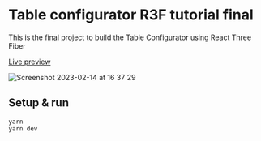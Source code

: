 # Table configurator R3F tutorial final

This is the final project to build the Table Configurator using React Three Fiber

[Live preview](https://codesandbox.io/p/github/wass08/table-configurator-three-js-r3F-tutorial-final/main?workspaceId=5cd54208-3423-4f91-a7e8-14ca07bdc9af&file=%2Fsrc%2FApp.jsx&workspace=%257B%2522activeFileId%2522%253A%2522cle3xpej5000dfqcr62lhgi7d%2522%252C%2522openFiles%2522%253A%255B%255D%252C%2522sidebarPanel%2522%253A%2522EXPLORER%2522%252C%2522gitSidebarPanel%2522%253A%2522COMMIT%2522%252C%2522spaces%2522%253A%257B%2522cle3xpha0000e3b6qo1nn3d6i%2522%253A%257B%2522key%2522%253A%2522cle3xpha0000e3b6qo1nn3d6i%2522%252C%2522name%2522%253A%2522Default%2522%252C%2522devtools%2522%253A%255B%257B%2522type%2522%253A%2522PREVIEW%2522%252C%2522taskId%2522%253A%2522dev%2522%252C%2522port%2522%253A5173%252C%2522key%2522%253A%2522cle3xpsqm008c3b6qzw5v4j5s%2522%252C%2522isMinimized%2522%253Afalse%257D%255D%257D%257D%252C%2522currentSpace%2522%253A%2522cle3xpha0000e3b6qo1nn3d6i%2522%252C%2522spacesOrder%2522%253A%255B%2522cle3xpha0000e3b6qo1nn3d6i%2522%255D%252C%2522hideCodeEditor%2522%253Afalse%257D)

![Screenshot 2023-02-14 at 16 37 29](https://user-images.githubusercontent.com/6551176/218670344-0b1b20fe-bf0e-43e6-a64d-bc22395b7582.jpg)


## Setup & run 

```
yarn
yarn dev
```
